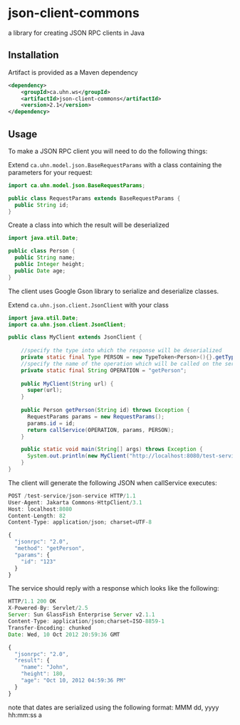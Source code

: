 # json-client-commons

a library for creating JSON RPC clients in Java

## Installation

Artifact is provided as a Maven dependency
```xml
<dependency>
	<groupId>ca.uhn.ws</groupId>
	<artifactId>json-client-commons</artifactId>
	<version>2.1</version>
</dependency>
```

## Usage

To make a JSON RPC client you will need to do the following things:

Extend `ca.uhn.model.json.BaseRequestParams` with a class containing the parameters for your request:
```java
import ca.uhn.model.json.BaseRequestParams;

public class RequestParams extends BaseRequestParams {
  public String id;  
}
```
Create a class into which the result will be deserialized
```java
import java.util.Date;

public class Person {  
  public String name;
  public Integer height;
  public Date age;
}
```

The client uses Google Gson library to serialize and deserialize classes. 

Extend `ca.uhn.json.client.JsonClient` with your class

```java
import java.util.Date;
import ca.uhn.json.client.JsonClient;

public class MyClient extends JsonClient {
    
    //specify the type into which the response will be deserialized
    private static final Type PERSON = new TypeToken<Person>(){}.getType();
    //specify the name of the operation which will be called on the service
    private static final String OPERATION = "getPerson";
    
    public MyClient(String url) {
      super(url);
    }
    
    public Person getPerson(String id) throws Exception {
      RequestParams params = new RequestParams();
      params.id = id;      
      return callService(OPERATION, params, PERSON);
    }

    public static void main(String[] args) throws Exception {
  	  System.out.println(new MyClient("http://localhost:8080/test-service/json-service").getPerson("123"));
	}
}
```
The client will generate the following JSON when callService executes:
```javascript
POST /test-service/json-service HTTP/1.1
User-Agent: Jakarta Commons-HttpClient/3.1
Host: localhost:8080
Content-Length: 82
Content-Type: application/json; charset=UTF-8

{
  "jsonrpc": "2.0",
  "method": "getPerson",
  "params": {
    "id": "123"
  }
}
```
The service should reply with a response which looks like the following:
```javascript
HTTP/1.1 200 OK
X-Powered-By: Servlet/2.5
Server: Sun GlassFish Enterprise Server v2.1.1
Content-Type: application/json;charset=ISO-8859-1
Transfer-Encoding: chunked
Date: Wed, 10 Oct 2012 20:59:36 GMT

{
  "jsonrpc": "2.0",
  "result": {
    "name": "John",
    "height": 180,
    "age": "Oct 10, 2012 04:59:36 PM"
  }
}
```
note that dates are serialized using the following format: MMM dd, yyyy hh:mm:ss a 